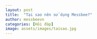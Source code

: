 ```yaml
---
layout: post
title:  "Tại sao nên sử dụng Messbee?"
author: messbeevn
categories: [Hỏi đáp]
image: assets/images/taisao.jpg
---
```

